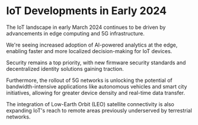 # IoT Developments in Early 2024

The IoT landscape in early March 2024 continues to be driven by advancements in edge computing and 5G infrastructure.

We're seeing increased adoption of AI-powered analytics at the edge, enabling faster and more localized decision-making for IoT devices.

Security remains a top priority, with new firmware security standards and decentralized identity solutions gaining traction.

Furthermore, the rollout of 5G networks is unlocking the potential of bandwidth-intensive applications like autonomous vehicles and smart city initiatives, allowing for greater device density and real-time data transfer.

The integration of Low-Earth Orbit (LEO) satellite connectivity is also expanding IoT's reach to remote areas previously underserved by terrestrial networks.
